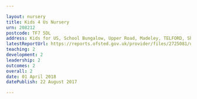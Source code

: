 ```yaml
---

layout: nursery
title: Kids 4 Us Nursery
urn: 208212
postcode: TF7 5DL
address: Kids for US, School Bungalow, Upper Road, Madeley, TELFORD, Shropshire, TF7 5DL
latestReportUrl: https://reports.ofsted.gov.uk/provider/files/2725081/urn/208212.pdf
teaching: 2
development: 2
leadership: 2
outcomes: 2
overall: 2
date: 01 April 2018 
datePublish: 22 August 2017

---
```


